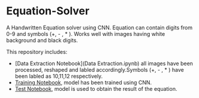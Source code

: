# Equation-Solver

A Handwritten Equation solver using CNN. Equation can contain digits from 0-9 and symbols (+, - , * ).
Works well with images having white background and black digits.

This repository includes:
* [Data Extraction Notebook](Data Extraction.ipynb) all images have been processed, reshaped and labled accordingly.Symbols (+, - , * ) have been labled as 10,11,12 respectively.
* [Training Notebook](Training.ipynb), model has been trained using CNN.
* [Test Notebook](Testing.ipynb), model is used to obtain the result of the equation.

